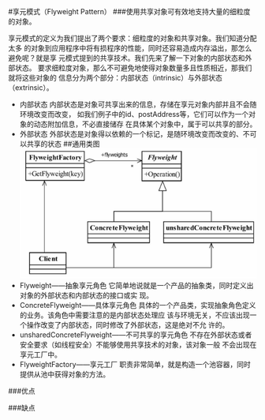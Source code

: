 #享元模式（Flyweight Pattern）
###使用共享对象可有效地支持大量的细粒度的对象。

享元模式的定义为我们提出了两个要求：细粒度的对象和共享对象。我们知道分配太多
的对象到应用程序中将有损程序的性能，同时还容易造成内存溢出，那怎么避免呢？就是享
元模式提到的共享技术。我们先来了解一下对象的内部状态和外部状态。
要求细粒度对象，那么不可避免地使得对象数量多且性质相近，那我们就将这些对象的
信息分为两个部分：内部状态（intrinsic）与外部状态（extrinsic）。
- 内部状态
内部状态是对象可共享出来的信息，存储在享元对象内部并且不会随环境改变而改变，
如我们例子中的id、postAddress等，它们可以作为一个对象的动态附加信息，不必直接储存
在具体某个对象中，属于可以共享的部分。
- 外部状态
外部状态是对象得以依赖的一个标记，是随环境改变而改变的、不可以共享的状态
##通用类图
![avatar](享元模式的通用类图.png)
- Flyweight——抽象享元角色
它简单地说就是一个产品的抽象类，同时定义出对象的外部状态和内部状态的接口或实
现。
- ConcreteFlyweight——具体享元角色
具体的一个产品类，实现抽象角色定义的业务。该角色中需要注意的是内部状态处理应
该与环境无关，不应该出现一个操作改变了内部状态，同时修改了外部状态，这是绝对不允
许的。
- unsharedConcreteFlyweight——不可共享的享元角色
不存在外部状态或者安全要求（如线程安全）不能够使用共享技术的对象，该对象一般
不会出现在享元工厂中。
- FlyweightFactory——享元工厂
职责非常简单，就是构造一个池容器，同时提供从池中获得对象的方法。

###优点

###缺点


